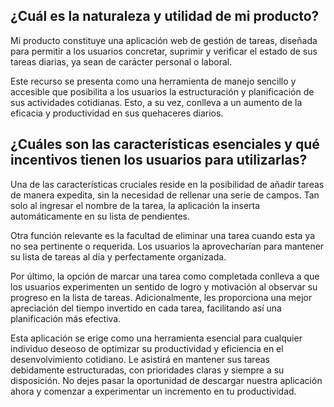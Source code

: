 ## ¿Cuál es la naturaleza y utilidad de mi producto?

Mi producto constituye una aplicación web de gestión de tareas, diseñada para permitir a los usuarios concretar, suprimir y verificar el estado de sus tareas diarias, ya sean de carácter personal o laboral.

Este recurso se presenta como una herramienta de manejo sencillo y accesible que posibilita a los usuarios la estructuración y planificación de sus actividades cotidianas. Esto, a su vez, conlleva a un aumento de la eficacia y productividad en sus quehaceres diarios.

## ¿Cuáles son las características esenciales y qué incentivos tienen los usuarios para utilizarlas?

Una de las características cruciales reside en la posibilidad de añadir tareas de manera expedita, sin la necesidad de rellenar una serie de campos. Tan solo al ingresar el nombre de la tarea, la aplicación la inserta automáticamente en su lista de pendientes.

Otra función relevante es la facultad de eliminar una tarea cuando esta ya no sea pertinente o requerida. Los usuarios la aprovecharían para mantener su lista de tareas al día y perfectamente organizada.

Por último, la opción de marcar una tarea como completada conlleva a que los usuarios experimenten un sentido de logro y motivación al observar su progreso en la lista de tareas. Adicionalmente, les proporciona una mejor apreciación del tiempo invertido en cada tarea, facilitando así una planificación más efectiva.

Esta aplicación se erige como una herramienta esencial para cualquier individuo deseoso de optimizar su productividad y eficiencia en el desenvolvimiento cotidiano. Le asistirá en mantener sus tareas debidamente estructuradas, con prioridades claras y siempre a su disposición. No dejes pasar la oportunidad de descargar nuestra aplicación ahora y comenzar a experimentar un incremento en tu productividad.
